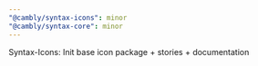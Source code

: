 ```yaml
---
"@cambly/syntax-icons": minor
"@cambly/syntax-core": minor
---
```


Syntax-Icons: Init base icon package + stories + documentation
